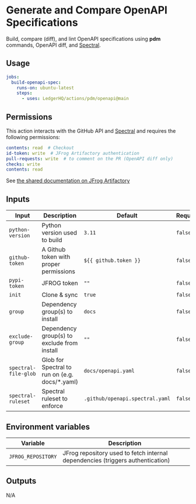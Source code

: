 # Generate and Compare OpenAPI Specifications

Build, compare (diff), and lint OpenAPI specifications using **pdm** commands, OpenAPI diff, and [Spectral](https://github.com/stoplightio/spectral).

## Usage

```yaml
jobs:
  build-openapi-spec:
    runs-on: ubuntu-latest
    steps:
      - uses: LedgerHQ/actions/pdm/openapi@main
```

## Permissions

This action interacts with the GitHub API and [Spectral](https://github.com/stoplightio/spectral) and requires the following permissions:

```yaml
contents: read  # Checkout
id-token: write  # JFrog Artifactory authentication
pull-requests: write  # to comment on the PR (OpenAPI diff only)
checks: write
contents: read
```

See [the shared documentation on JFrog Artifactory](https://github.com/LedgerHQ/actions/tree/main/pdm#jfrog-artifactory)

## Inputs

| Input | Description | Default | Required |
|-------|-------------|---------|----------|
| `python-version` | Python version used to build | `3.11` | `false` |
| `github-token` | A Github token with proper permissions | `${{ github.token }}` | `false` |
| `pypi-token` | JFROG token | `""` | `false` |
| `init` | Clone & sync | `true` | `false` |
| `group` | Dependency group(s) to install | `docs` | `false` |
| `exclude-group` | Dependency group(s) to exclude from install | `""` | `false` |
| `spectral-file-glob`| Glob for Spectral to run on (e.g. docs/*.yaml) | `docs/openapi.yaml` | `false` |
| `spectral-ruleset` | Spectral ruleset to enforce  | `.github/openapi.spectral.yaml` | `false` |

## Environment variables

| Variable | Description |
|--------|-------------|
| `JFROG_REPOSITORY` | JFrog repository used to fetch internal dependencies (triggers authentication) |

## Outputs

N/A
